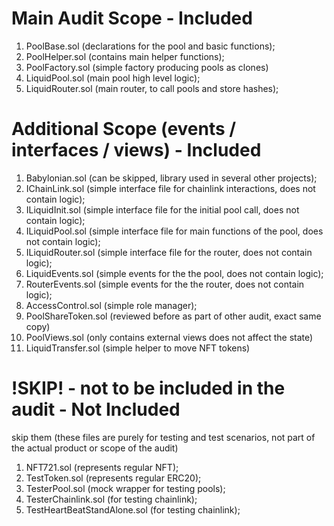 # Main Audit Scope - Included

1. PoolBase.sol (declarations for the pool and basic functions);
2. PoolHelper.sol (contains main helper functions);
3. PoolFactory.sol (simple factory producing pools as clones)
4. LiquidPool.sol (main pool high level logic);
5. LiquidRouter.sol (main router, to call pools and store hashes);

# Additional Scope (events / interfaces / views) - Included

1. Babylonian.sol (can be skipped, library used in several other projects);
2. IChainLink.sol (simple interface file for chainlink interactions, does not contain logic);
3. ILiquidInit.sol (simple interface file for the initial pool call, does not contain logic);
4. ILiquidPool.sol (simple interface file for main functions of the pool, does not contain logic);
5. ILiquidRouter.sol (simple interface file for the router, does not contain logic);
6. LiquidEvents.sol (simple events for the the pool, does not contain logic);
7. RouterEvents.sol (simple events for the the router, does not contain logic);
8. AccessControl.sol (simple role manager);
9. PoolShareToken.sol (reviewed before as part of other audit, exact same copy)
10. PoolViews.sol (only contains external views does not affect the state)
11. LiquidTransfer.sol (simple helper to move NFT tokens) 

# !SKIP! - not to be included in the audit - Not Included 
skip them (these files are purely for testing and test scenarios, not part of the actual product or scope of the audit)

1. NFT721.sol (represents regular NFT);
2. TestToken.sol (represents regular ERC20);
3. TesterPool.sol (mock wrapper for testing pools);
4. TesterChainlink.sol (for testing chainlink);
5. TestHeartBeatStandAlone.sol (for testing chainlink);
